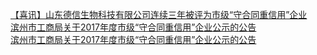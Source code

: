   
[【喜讯】山东德信生物科技有限公司连续三年被评为市级“守合同重信用”企业](http://www.dianyue.me/archives/186/4i8pup3c295w1t16/)  
[滨州市工商局关于2017年度市级“守合同重信用”企业公示的公告](http://www.dianyue.me/archives/594/mik06a9aw3r7cgx1/)  
[滨州市工商局关于2017年度市级“守合同重信用”企业公示的公告](http://www.dianyue.me/archives/513/u0pbxs9z5hg14niy/)